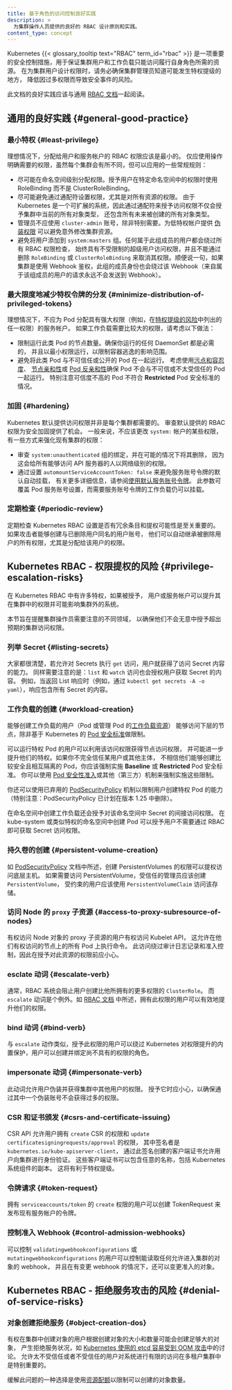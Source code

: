 ```yaml
---
title: 基于角色的访问控制良好实践
description: >
  为集群操作人员提供的良好的 RBAC 设计原则和实践。
content_type: concept
---
```


<!--
reviewers:
title: Role Based Access Control Good Practices
description: >
  Principles and practices for good RBAC design for cluster operators.
content_type: concept
-->

<!-- overview -->

<!--
Kubernetes {{< glossary_tooltip text="RBAC" term_id="rbac" >}} is a key security control 
to ensure that cluster users and workloads have only the access to resources required to 
execute their roles. It is important to ensure that, when designing permissions for cluster
users, the cluster administrator understands the areas where privilge escalation could occur, 
to reduce the risk of excessive access leading to security incidents.

The good practices laid out here should be read in conjunction with the general [RBAC documentation](/docs/reference/access-authn-authz/rbac/#restrictions-on-role-creation-or-update).
-->

Kubernetes {{< glossary_tooltip text="RBAC" term_id="rbac" >}}
是一项重要的安全控制措施，用于保证集群用户和工作负载只能访问履行自身角色所需的资源。
在为集群用户设计权限时，请务必确保集群管理员知道可能发生特权提级的地方，
降低因过多权限而导致安全事件的风险。

此文档的良好实践应该与通用
[RBAC 文档](/zh/docs/reference/access-authn-authz/rbac/#restrictions-on-role-creation-or-update)一起阅读。

<!-- body -->

<!--
## General good practice

### Least privilege
-->
## 通用的良好实践 {#general-good-practice}

### 最小特权  {#least-privilege}

<!--
Ideally minimal RBAC rights should be assigned to users and service accounts. Only permissions 
explicitly required for their operation should be used. Whilst each cluster will be different, 
some general rules that can be applied are :
-->
理想情况下，分配给用户和服务帐户的 RBAC 权限应该是最小的。
仅应使用操作明确需要的权限，虽然每个集群会有所不同，但可以应用的一些常规规则：

<!--
 - Assign permissions at the namespace level where possible. Use RoleBindings as opposed to 
   ClusterRoleBindings to give users rights only within a specific namespace.
 - Avoid providing wildcard permissions when possible, especially to all resources.
   As Kubernetes is an extensible system, providing wildcard access gives rights
   not just to all object types presently in the cluster, but also to all future object types
   which are created in the future.
 - Administrators should not use `cluster-admin` accounts except where specifically needed. 
   Providing a low privileged account with [impersonation rights](/docs/reference/access-authn-authz/authentication/#user-impersonation)
   can avoid accidental modification of cluster resources.
 - Avoid adding users to the `system:masters` group. Any user who is a member of this group 
   bypasses all RBAC rights checks and will always have unrestricted superuser access, which cannot be 
   revoked by removing Role Bindings or Cluster Role Bindings. As an aside, if a cluster is 
   using an authorization webhook, membership of this group also bypasses that webhook (requests 
   from users who are members of that group are never sent to the webhook)
-->
- 尽可能在命名空间级别分配权限。授予用户在特定命名空间中的权限时使用 RoleBinding
  而不是 ClusterRoleBinding。
- 尽可能避免通过通配符设置权限，尤其是对所有资源的权限。
  由于 Kubernetes 是一个可扩展的系统，因此通过通配符来授予访问权限不仅会授予集群中当前的所有对象类型，
  还包含所有未来被创建的所有对象类型。
- 管理员不应使用 `cluster-admin` 账号，除非特别需要。为低特权帐户提供
  [伪装权限](/zh/docs/reference/access-authn-authz/authentication/#user-impersonation)
  可以避免意外修改集群资源。
- 避免将用户添加到 `system:masters` 组。任何属于此组成员的用户都会绕过所有 RBAC 权限检查，
  始终具有不受限制的超级用户访问权限，并且不能通过删除 `RoleBinding` 或 `ClusterRoleBinding`
  来取消其权限。顺便说一句，如果集群是使用 Webhook 鉴权，此组的成员身份也会绕过该 
  Webhook（来自属于该组成员的用户的请求永远不会发送到 Webhook）。
 
<!--
### Minimize distribution of privileged tokens
-->
### 最大限度地减少特权令牌的分发 {#minimize-distribution-of-privileged-tokens}

<!--
Ideally, pods shouldn't be assigned service accounts that have been granted powerful permissions (for example, any of the rights listed under
[privilege escalation risks](#privilege-escalation-risks)). 
In cases where a workload requires powerful permissions, consider the following practices:
 - Limit the number of nodes running powerful pods. Ensure that any DaemonSets you run
  are necessary and are run with least privilege to limit the blast radius of container escapes.
 - Avoid running powerful pods alongside untrusted or publicly-exposed ones. Consider using 
   [Taints and Toleration](/docs/concepts/scheduling-eviction/taint-and-toleration/), [NodeAffinity](/docs/concepts/scheduling-eviction/assign-pod-node/#node-affinity), or [PodAntiAffinity](/docs/concepts/scheduling-eviction/assign-pod-node/#inter-pod-affinity-and-anti-affinity) to ensure 
   pods don't run alongside untrusted or less-trusted Pods. Pay especial attention to
   situations where less-trustworthy Pods are not meeting the **Restricted** Pod Security Standard.
-->
理想情况下，不应为 Pod 分配具有强大权限（例如，在[特权提级的风险](#privilege-escalation-risks)中列出的任一权限）的服务帐户。
如果工作负载需要比较大的权限，请考虑以下做法：
- 限制运行此类 Pod 的节点数量。确保你运行的任何 DaemonSet 都是必需的，
  并且以最小权限运行，以限制容器逃逸的影响范围。
- 避免将此类 Pod 与不可信任或公开的 Pod 在一起运行。
  考虑使用[污点和容忍度](/zh/docs/concepts/scheduling-eviction/taint-and-toleration/)、
  [节点亲和性](/zh/docs/concepts/scheduling-eviction/assign-pod-node/#node-affinity)或
  [Pod 反亲和性](/zh/docs/concepts/scheduling-eviction/assign-pod-node/#inter-pod-affinity-and-anti-affinity)确保 
  Pod 不会与不可信或不太受信任的 Pod 一起运行。
  特别注意可信度不高的 Pod 不符合 **Restricted** Pod 安全标准的情况。
<!--
### Hardening

Kubernetes defaults to providing access which may not be required in every cluster. Reviewing 
the RBAC rights provided by default can provide opportunities for security hardening.
In general, changes should not be made to rights provided to `system:` accounts some options 
to harden cluster rights exist:
-->
### 加固 {#hardening}

Kubernetes 默认提供访问权限并非是每个集群都需要的。
审查默认提供的 RBAC 权限为安全加固提供了机会。
一般来说，不应该更改 `system:` 帐户的某些权限，有一些方式来强化现有集群的权限：

<!--
- Review bindings for the `system:unauthenticated` group and remove where possible, as this gives 
  access to anyone who can contact the API server at a network level.
- Avoid the default auto-mounting of service account tokens by setting
  `automountServiceAccountToken: false`. For more details, see
  [using default service account token](/docs/tasks/configure-pod-container/configure-service-account/#use-the-default-service-account-to-access-the-api-server).
  Setting this value for a Pod will overwrite the service account setting, workloads
  which require service account tokens can still mount them.
-->
- 审查 `system:unauthenticated` 组的绑定，并在可能的情况下将其删除，
  因为这会给所有能够访问 API 服务器的人以网络级别的权限。
- 通过设置 `automountServiceAccountToken: false` 来避免服务账号令牌的默认自动挂载，
  有关更多详细信息，请参阅[使用默认服务账号令牌](/zh/docs/tasks/configure-pod-container/configure-service-account/#use-the-default-service-account-to-access-the-api-server)。
  此参数可覆盖 Pod 服务账号设置，而需要服务账号令牌的工作负载仍可以挂载。

<!--
### Periodic review

It is vital to periodically review the Kubernetes RBAC settings for redundant entries and 
possible privilege escalations.
If an attacker is able to create a user account with the same name as a deleted user,
they can automatically inherit all the rights of the deleted user, especially the
rights assigned to that user.
 --> 
### 定期检查  {#periodic-review}
定期检查 Kubernetes RBAC 设置是否有冗余条目和提权可能性是至关重要的。
如果攻击者能够创建与已删除用户同名的用户账号，
他们可以自动继承被删除用户的所有权限，尤其是分配给该用户的权限。

<!--
## Kubernetes RBAC - privilege escalation risks {#privilege-escalation-risks}

Within Kubernetes RBAC there are a number of privileges which, if granted, can allow a user or a service account
to escalate their privileges in the cluster or affect systems outside the cluster.

This section is intended to provide visibility of the areas where cluster operators 
should take care, to ensure that they do not inadvertantly allow for more access to clusters than intended.
-->
## Kubernetes RBAC - 权限提权的风险 {#privilege-escalation-risks}

在 Kubernetes RBAC 中有许多特权，如果被授予，
用户或服务帐户可以提升其在集群中的权限并可能影响集群外的系统。

本节旨在提醒集群操作员需要注意的不同领域，
以确保他们不会无意中授予超出预期的集群访问权限。

<!--
### Listing secrets

It is generally clear that allowing `get` access on Secrets will allow a user to read their contents.
It is also important to note that `list` and `watch` access also effectively allow for users to reveal the Secret contents.
For example, when a List response is returned (for example, via `kubectl get secrets -A -o yaml`), the response
includes the contents of all Secrets.
-->
### 列举 Secret {#listing-secrets}

大家都很清楚，若允许对 Secrets 执行 `get` 访问，用户就获得了访问 Secret 内容的能力。
同样需要注意的是：`list` 和 `watch` 访问也会授权用户获取 Secret 的内容。
例如，当返回 List 响应时（例如，通过 
`kubectl get secrets -A -o yaml`），响应包含所有 Secret 的内容。

<!--
### Workload creation

Users who are able to create workloads (either Pods, or
[workload resources](/docs/concepts/workloads/controllers/) that manage Pods) will
be able to gain access to the underlying node unless restrictions based on the Kubernetes
[Pod Security Standards](/docs/concepts/security/pod-security-standards/) are in place.
-->
### 工作负载的创建 {#workload-creation}

能够创建工作负载的用户（Pod 或管理 Pod 的[工作负载资源](/zh/docs/concepts/workloads/controllers/)） 
能够访问下层的节点，除非基于 Kubernetes 的
[Pod 安全标准](/zh/docs/concepts/security/pod-security-standards/)做限制。

<!--
Users who can run privileged Pods can use that access to gain node access and potentially to
further elevate their privileges. Where you do not fully trust a user or other principal
with the ability to create suitably secure and isolated Pods, you should enforce either the
**Baseline** or **Restricted** Pod Security Standard.
You can use [Pod Security admission](/docs/concepts/security/pod-security-admission/)
or other (third party) mechanisms to implement that enforcement.
-->
可以运行特权 Pod 的用户可以利用该访问权限获得节点访问权限，
并可能进一步提升他们的特权。如果你不完全信任某用户或其他主体，
不相信他们能够创建比较安全且相互隔离的 Pod，你应该强制实施 **Baseline**
或 **Restricted** Pod 安全标准。
你可以使用 [Pod 安全性准入](/zh/docs/concepts/security/pod-security-admission/)或其他（第三方）机制来强制实施这些限制。

<!--
You can also use the deprecated [PodSecurityPolicy](/docs/concepts/policy/pod-security-policy/) mechanism
to restrict users' abilities to create privileged Pods (N.B. PodSecurityPolicy is scheduled for removal
in version 1.25).
-->
你还可以使用已弃用的 [PodSecurityPolicy](/zh-cn/docs/concepts/security/pod-security-policy/)
机制以限制用户创建特权 Pod 的能力 （特别注意：PodSecurityPolicy 已计划在版本 1.25 中删除）。

<!--
Creating a workload in a namespace also grants indirect access to Secrets in that namespace. 
Creating a pod in kube-system or a similarly privileged namespace can grant a user access to 
Secrets they would not have through RBAC directly.
-->
在命名空间中创建工作负载还会授予对该命名空间中 Secret 的间接访问权限。
在 kube-system 或类似特权的命名空间中创建 Pod 
可以授予用户不需要通过 RBAC 即可获取 Secret 访问权限。

<!--
### Persistent volume creation

As noted in the [PodSecurityPolicy](/docs/concepts/policy/pod-security-policy/#volumes-and-file-systems) documentation, access to create PersistentVolumes can allow for escalation of access to the underlying host. Where access to persistent storage is required trusted administrators should create 
PersistentVolumes, and constrained users should use PersistentVolumeClaims to access that storage.
-->
### 持久卷的创建 {#persistent-volume-creation}

如 [PodSecurityPolicy](/zh-cn/docs/concepts/security/pod-security-policy/#volumes-and-file-systems) 
文档中所述，创建 PersistentVolumes 的权限可以提权访问底层主机。
如果需要访问 PersistentVolume，受信任的管理员应该创建 `PersistentVolume`，
受约束的用户应该使用 `PersistentVolumeClaim` 访问该存储。

<!--
### Access to `proxy` subresource of Nodes

Users with access to the proxy sub-resource of node objects have rights to the Kubelet API, 
which allows for command execution on every pod on the node(s) which they have rights to. 
This access bypasses audit logging and admission control, so care should be taken before 
granting rights to this resource.
-->
### 访问 Node 的 `proxy` 子资源  {#access-to-proxy-subresource-of-nodes}

有权访问 Node 对象的 proxy 子资源的用户有权访问 Kubelet API，
这允许在他们有权访问的节点上的所有 Pod 上执行命令。
此访问绕过审计日志记录和准入控制，因此在授予对此资源的权限前应小心。

<!--
### Escalate verb

Generally the RBAC system prevents users from creating clusterroles with more rights than 
they possess. The exception to this is the `escalate` verb. As noted in the [RBAC documentation](/docs/reference/access-authn-authz/rbac/#restrictions-on-role-creation-or-update),
users with this right can effectively escalate their privileges.
-->
### esclate 动词 {#escalate-verb}
通常，RBAC 系统会阻止用户创建比他所拥有的更多权限的 `ClusterRole`。
而 `escalate` 动词是个例外。如
[RBAC 文档](/zh/docs/reference/access-authn-authz/rbac/#restrictions-on-role-creation-or-update)
中所述，拥有此权限的用户可以有效地提升他们的权限。

<!--
### Bind verb

Similar to the `escalate` verb, granting users this right allows for bypass of Kubernetes 
in-built protections against privilege escalation, allowing users to create bindings to 
roles with rights they do not already have.
-->
### bind 动词  {#bind-verb}

与 `escalate` 动作类似，授予此权限的用户可以绕过 Kubernetes
对权限提升的内置保护，用户可以创建并绑定尚不具有的权限的角色。

<!--
### Impersonate verb

This verb allows users to impersonate and gain the rights of other users in the cluster. 
Care should be taken when granting it, to ensure that excessive permissions cannot be gained 
via one of the impersonated accounts.
-->
### impersonate 动词 {#impersonate-verb}

此动词允许用户伪装并获得集群中其他用户的权限。
授予它时应小心，以确保通过其中一个伪装账号不会获得过多的权限。

<!--
### CSRs and certificate issuing

The CSR API allows for users with `create` rights to CSRs and `update` rights on `certificatesigningrequests/approval` 
where the signer is `kubernetes.io/kube-apiserver-client` to create new client certificates 
which allow users to authenticate to the cluster. Those client certificates can have arbitrary 
names including duplicates of Kubernetes system components. This will effectively allow for privilege escalation.
-->
### CSR 和证书颁发 {#csrs-and-certificate-issuing}

CSR API 允许用户拥有 `create` CSR 的权限和 `update`
`certificatesigningrequests/approval` 的权限，
其中签名者是 `kubernetes.io/kube-apiserver-client`，
通过此签名创建的客户端证书允许用户向集群进行身份验证。
这些客户端证书可以包含任意的名称，包括 Kubernetes 系统组件的副本。
这将有利于特权提级。

<!--
### Token request

Users with `create` rights on `serviceaccounts/token` can create TokenRequests to issue 
tokens for existing service accounts. 
-->
### 令牌请求 {#token-request}

拥有 `serviceaccounts/token` 的 `create` 权限的用户可以创建 
TokenRequest 来发布现有服务帐户的令牌。

<!--
### Control admission webhooks

Users with control over `validatingwebhookconfigurations` or `mutatingwebhookconfigurations` 
can control webhooks that can read any object admitted to the cluster, and in the case of 
mutating webhooks, also mutate admitted objects.
-->
###  控制准入 Webhook {#control-admission-webhooks}

可以控制 `validatingwebhookconfigurations` 或 `mutatingwebhookconfigurations`
的用户可以控制能读取任何允许进入集群的对象的 webhook，
并且在有变更 webhook 的情况下，还可以变更准入的对象。

<!--
## Kubernetes RBAC - denial of service risks {#denial-of-service-risks}

### Object creation denial-of-service {#object-creation-dos}
Users who have rights to create objects in a cluster may be able to create sufficient large 
objects to create a denial of service condition either based on the size or number of objects, as discussed in
[etcd used by Kubernetes is vulnerable to OOM attack](https://github.com/kubernetes/kubernetes/issues/107325). This may be
specifically relevant in multi-tenant clusters if semi-trusted or untrusted users 
are allowed limited access to a system.

One option for mitigation of this issue would be to use [resource quotas](/docs/concepts/policy/resource-quotas/#object-count-quota)
to limit the quantity of objects which can be created.
-->
## Kubernetes RBAC - 拒绝服务攻击的风险 {#denial-of-service-risks}

### 对象创建拒绝服务 {#object-creation-dos}
有权在集群中创建对象的用户根据创建对象的大小和数量可能会创建足够大的对象，
产生拒绝服务状况，如 [Kubernetes 使用的 etcd 容易受到 OOM 攻击](https://github.com/kubernetes/kubernetes/issues/107325)中的讨论。
允许太不受信任或者不受信任的用户对系统进行有限的访问在多租户集群中是特别重要的。

缓解此问题的一种选择是使用[资源配额](/zh/docs/concepts/policy/resource-quotas/#object-count-quota)以限制可以创建的对象数量。